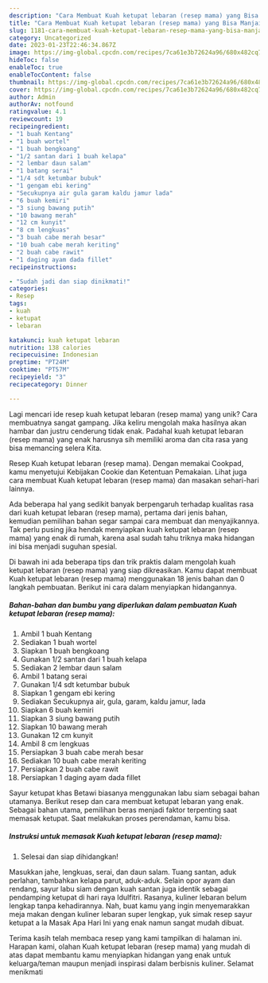 ```yaml
---
description: "Cara Membuat Kuah ketupat lebaran (resep mama) yang Bisa Manjain Lidah"
title: "Cara Membuat Kuah ketupat lebaran (resep mama) yang Bisa Manjain Lidah"
slug: 1181-cara-membuat-kuah-ketupat-lebaran-resep-mama-yang-bisa-manjain-lidah
category: Uncategorized
date: 2023-01-23T22:46:34.867Z
image: https://img-global.cpcdn.com/recipes/7ca61e3b72624a96/680x482cq70/kuah-ketupat-lebaran-resep-mama-foto-resep-utama.jpg
hideToc: false
enableToc: true
enableTocContent: false
thumbnail: https://img-global.cpcdn.com/recipes/7ca61e3b72624a96/680x482cq70/kuah-ketupat-lebaran-resep-mama-foto-resep-utama.jpg
cover: https://img-global.cpcdn.com/recipes/7ca61e3b72624a96/680x482cq70/kuah-ketupat-lebaran-resep-mama-foto-resep-utama.jpg
author: Admin
authorAv: notfound
ratingvalue: 4.1
reviewcount: 19
recipeingredient:
- "1 buah Kentang"
- "1 buah wortel"
- "1 buah bengkoang"
- "1/2 santan dari 1 buah kelapa"
- "2 lembar daun salam"
- "1 batang serai"
- "1/4 sdt ketumbar bubuk"
- "1 gengam ebi kering"
- "Secukupnya air gula garam kaldu jamur lada"
- "6 buah kemiri"
- "3 siung bawang putih"
- "10 bawang merah"
- "12 cm kunyit"
- "8 cm lengkuas"
- "3 buah cabe merah besar"
- "10 buah cabe merah keriting"
- "2 buah cabe rawit"
- "1 daging ayam dada fillet"
recipeinstructions:

- "Sudah jadi dan siap dinikmati!"
categories:
- Resep
tags:
- kuah
- ketupat
- lebaran

katakunci: kuah ketupat lebaran 
nutrition: 138 calories
recipecuisine: Indonesian
preptime: "PT24M"
cooktime: "PT57M"
recipeyield: "3"
recipecategory: Dinner

---
```





Lagi mencari ide resep kuah ketupat lebaran (resep mama) yang unik? Cara membuatnya sangat gampang. Jika keliru mengolah maka hasilnya akan hambar dan justru cenderung tidak enak. Padahal kuah ketupat lebaran (resep mama) yang enak harusnya sih memiliki aroma dan cita rasa yang bisa memancing selera Kita.





Resep Kuah ketupat lebaran (resep mama). Dengan memakai Cookpad, kamu menyetujui Kebijakan Cookie dan Ketentuan Pemakaian. Lihat juga cara membuat Kuah ketupat lebaran (resep mama) dan masakan sehari-hari lainnya.

Ada beberapa hal yang sedikit banyak berpengaruh terhadap kualitas rasa dari kuah ketupat lebaran (resep mama), pertama dari jenis bahan, kemudian pemilihan bahan segar sampai cara membuat dan menyajikannya. Tak perlu pusing jika hendak menyiapkan kuah ketupat lebaran (resep mama) yang enak di rumah, karena asal sudah tahu triknya maka hidangan ini bisa menjadi suguhan spesial.






Di bawah ini ada beberapa tips dan trik praktis dalam mengolah kuah ketupat lebaran (resep mama) yang siap dikreasikan. Kamu dapat membuat Kuah ketupat lebaran (resep mama) menggunakan 18 jenis bahan dan 0 langkah pembuatan. Berikut ini cara dalam menyiapkan hidangannya.

<!--inarticleads1-->

##### Bahan-bahan dan bumbu yang diperlukan dalam pembuatan Kuah ketupat lebaran (resep mama):

1. Ambil 1 buah Kentang
1. Sediakan 1 buah wortel
1. Siapkan 1 buah bengkoang
1. Gunakan 1/2 santan dari 1 buah kelapa
1. Sediakan 2 lembar daun salam
1. Ambil 1 batang serai
1. Gunakan 1/4 sdt ketumbar bubuk
1. Siapkan 1 gengam ebi kering
1. Sediakan Secukupnya air, gula, garam, kaldu jamur, lada
1. Siapkan 6 buah kemiri
1. Siapkan 3 siung bawang putih
1. Siapkan 10 bawang merah
1. Gunakan 12 cm kunyit
1. Ambil 8 cm lengkuas
1. Persiapkan 3 buah cabe merah besar
1. Sediakan 10 buah cabe merah keriting
1. Persiapkan 2 buah cabe rawit
1. Persiapkan 1 daging ayam dada fillet


Sayur ketupat khas Betawi biasanya menggunakan labu siam sebagai bahan utamanya. Berikut resep dan cara membuat ketupat lebaran yang enak. Sebagai bahan utama, pemilihan beras menjadi faktor terpenting saat memasak ketupat. Saat melakukan proses perendaman, kamu bisa. 

<!--inarticleads2-->

##### Instruksi untuk memasak Kuah ketupat lebaran (resep mama):


1. Selesai dan siap dihidangkan!

Masukkan jahe, lengkuas, serai, dan daun salam. Tuang santan, aduk perlahan, tambahkan kelapa parut, aduk-aduk. Selain opor ayam dan rendang, sayur labu siam dengan kuah santan juga identik sebagai pendamping ketupat di hari raya Idulfitri. Rasanya, kuliner lebaran belum lengkap tanpa kehadirannya. Nah, buat kamu yang ingin menyemarakkan meja makan dengan kuliner lebaran super lengkap, yuk simak resep sayur ketupat a la Masak Apa Hari Ini yang enak namun sangat mudah dibuat. 

Terima kasih telah membaca resep yang kami tampilkan di halaman ini. Harapan kami, olahan Kuah ketupat lebaran (resep mama) yang mudah di atas dapat membantu kamu menyiapkan hidangan yang enak untuk keluarga/teman maupun menjadi inspirasi dalam berbisnis kuliner. Selamat menikmati
